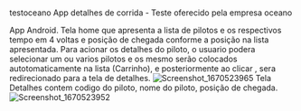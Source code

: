 # 

testoceano
App detalhes de corrida - Teste oferecido pela empresa oceano

App Android.
Tela home que apresenta a lista de pilotos e os respectivos tempo em 4 voltas e posição de chegada conforme a posição na lista apresentada. Para acionar os detalhes do piloto, o usuario podera selecionar um ou varios pilotos e os mesmo serão colocados autotomaticamente na lista (Carrinho), e posteriormente ao clicar , sera redirecionado para a tela de detalhes.
![Screenshot_1670523965](https://user-images.githubusercontent.com/89292480/206634783-ddbe2f9b-5b6f-424a-b6a2-6dd4acad6f4e.png)
Tela Detalhes contem codigo do piloto, nome do piloto, posição de chegada.
![Screenshot_1670523952](https://user-images.githubusercontent.com/89292480/206634871-c2bcbf5e-dd4a-4536-b020-b7c362a8e3d6.png)
